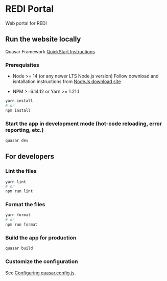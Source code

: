 # REDI Portal

Web portal for REDI

## Run the website locally
Quasar Framework [QuickStart Instructions](https://quasar.dev/start/quick-start/)

### Prerequisites
* Node >= 14 (or any newer LTS Node.js version)
Follow download and isntallation instructions from [NodeJs download site](https://nodejs.org/en/download)

* NPM >=6.14.12 or Yarn >= 1.21.1

```bash
yarn install
# or
npm install
```

### Start the app in development mode (hot-code reloading, error reporting, etc.)
```bash
quasar dev
```

## For developers

### Lint the files
```bash
yarn lint
# or
npm run lint
```


### Format the files
```bash
yarn format
# or
npm run format
```



### Build the app for production
```bash
quasar build
```

### Customize the configuration
See [Configuring quasar.config.js](https://v2.quasar.dev/quasar-cli-vite/quasar-config-js).
